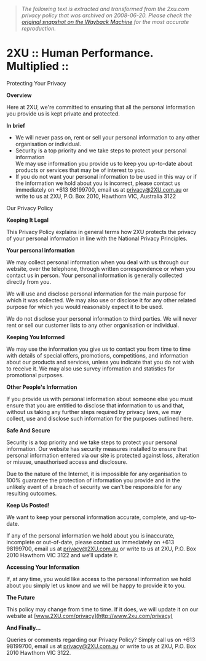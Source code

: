 > *The following text is extracted and transformed from the 2xu.com privacy policy that was archived on 2008-06-20. Please check the [original snapshot on the Wayback Machine](https://web.archive.org/web/20080620101229id_/http%3A//www.2xu.com/privacy) for the most accurate reproduction.*

# 2XU :: Human Performance. Multiplied ::

Protecting Your Privacy

**Overview**

Here at 2XU, we're committed to ensuring that all the personal information you provide us is kept private and protected.

**In brief**

  * We will never pass on, rent or sell your personal information to any other organisation or individual.
  * Security is a top priority and we take steps to protect your personal information  
We may use information you provide us to keep you up-to-date about products or services that may be of interest to you.
  * If you do not want your personal information to be used in this way or if the information we hold about you is incorrect, please contact us immediately on +613 98199700, email us at privacy@2XU.com.au or write to us at 2XU, P.O. Box 2010, Hawthorn VIC, Australia 3122



Our Privacy Policy

**Keeping It Legal**

This Privacy Policy explains in general terms how 2XU protects the privacy of your personal information in line with the National Privacy Principles.

**Your personal information**

We may collect personal information when you deal with us through our website, over the telephone, through written correspondence or when you contact us in person. Your personal information is generally collected directly from you.

We will use and disclose personal information for the main purpose for which it was collected. We may also use or disclose it for any other related purpose for which you would reasonably expect it to be used.

We do not disclose your personal information to third parties. We will never rent or sell our customer lists to any other organisation or individual.

**Keeping You Informed**

We may use the information you give us to contact you from time to time with details of special offers, promotions, competitions, and information about our products and services, unless you indicate that you do not wish to receive it. We may also use survey information and statistics for promotional purposes.

**Other People's Information**

If you provide us with personal information about someone else you must ensure that you are entitled to disclose that information to us and that, without us taking any further steps required by privacy laws, we may collect, use and disclose such information for the purposes outlined here.

**Safe And Secure**

Security is a top priority and we take steps to protect your personal information. Our website has security measures installed to ensure that personal information entered via our site is protected against loss, alteration or misuse, unauthorised access and disclosure.

Due to the nature of the Internet, it is impossible for any organisation to 100% guarantee the protection of information you provide and in the unlikely event of a breach of security we can't be responsible for any resulting outcomes.

**Keep Us Posted!**

We want to keep your personal information accurate, complete, and up-to-date.

If any of the personal information we hold about you is inaccurate, incomplete or out-of-date, please contact us immediately on +613 98199700, email us at [privacy@2XU.com.au](mailto:privacy@2XU.com.au) or write to us at 2XU, P.O. Box 2010 Hawthorn VIC 3122 and we’ll update it.

**Accessing Your Information**

If, at any time, you would like access to the personal information we hold about you simply let us know and we will be happy to provide it to you.

**The Future**

This policy may change from time to time. If it does, we will update it on our website at [www.2XU.com/privacy](http://www.2xu.com/privacy)

**And Finally…**

Queries or comments regarding our Privacy Policy? Simply call us on +613 98199700, email us at [privacy@2XU.com.au](mailto:privacy@2XU.com.au) or write to us at 2XU, P.O. Box 2010 Hawthorn VIC 3122.
